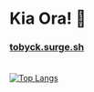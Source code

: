 # Kia Ora! 👋

### [tobyck.surge.sh](https://tobyck.surge.sh)  <br><br>
[![Top Langs](https://github-readme-stats.vercel.app/api/top-langs/?username=TobyCK&bg_color=0d1117&text_color=c9d1d9&title_color=58a6ff&langs_count=20&layout=compact&border_radius=10px&custom_title=Languages)](https://github.com/TobyCK/github-readme-stats)
